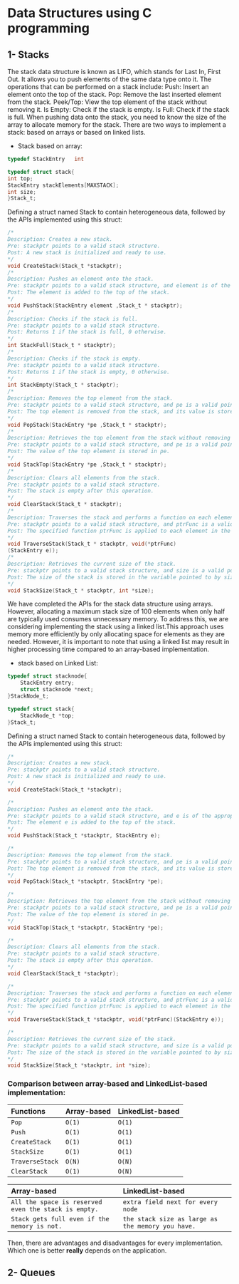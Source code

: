 # Data Structures using C programming
## 1- Stacks

The stack data structure is known as LIFO, which stands for 
Last In, First Out. 
It allows you to push elements of the same data type onto it. 
The operations that can be performed on a stack include:
Push: Insert an element onto the top of the stack.
Pop: Remove the last inserted element from the stack.
Peek/Top: View the top element of the stack without removing it.
Is Empty: Check if the stack is empty.
Is Full: Check if the stack is full.
When pushing data onto the stack, you need to know the size of 
the array to allocate memory for the stack. There are two ways 
to implement a stack: based on arrays or based on linked lists.

- Stack based on array:
```c
typedef StackEntry   int
```
``` c
typedef struct stack{
int top;
StackEntry stackElements[MAXSTACK];
int size;
}Stack_t;
```
Defining a struct named Stack to contain heterogeneous data, followed by the APIs implemented using this struct: 

```c 
/*
Description: Creates a new stack.
Pre: stackptr points to a valid stack structure.
Post: A new stack is initialized and ready to use.
*/
void CreateStack(Stack_t *stackptr);
/* 
Description: Pushes an element onto the stack.
Pre: stackptr points to a valid stack structure, and element is of the appropriate data type.
Post: The element is added to the top of the stack.
*/
void PushStack(StackEntry element ,Stack_t * stackptr);
/* 
Description: Checks if the stack is full.
Pre: stackptr points to a valid stack structure.
Post: Returns 1 if the stack is full, 0 otherwise.
*/
int StackFull(Stack_t * stackptr);
/* 
Description: Checks if the stack is empty.
Pre: stackptr points to a valid stack structure.
Post: Returns 1 if the stack is empty, 0 otherwise.
*/
int StackEmpty(Stack_t * stackptr);
/* 
Description: Removes the top element from the stack.
Pre: stackptr points to a valid stack structure, and pe is a valid pointer.
Post: The top element is removed from the stack, and its value is stored in pe.
*/
void PopStack(StackEntry *pe ,Stack_t * stackptr);
/* 
Description: Retrieves the top element from the stack without removing it.
Pre: stackptr points to a valid stack structure, and pe is a valid pointer.
Post: The value of the top element is stored in pe.
*/
void StackTop(StackEntry *pe ,Stack_t * stackptr);
/*  
Description: Clears all elements from the stack.
Pre: stackptr points to a valid stack structure.
Post: The stack is empty after this operation.
*/
void ClearStack(Stack_t * stackptr);
/* 
Description: Traverses the stack and performs a function on each element.
Pre: stackptr points to a valid stack structure, and ptrFunc is a valid function pointer.
Post: The specified function ptrFunc is applied to each element in the stack.
*/
void TraverseStack(Stack_t * stackptr, void(*ptrFunc)
(StackEntry e));
/* 
Description: Retrieves the current size of the stack.
Pre: stackptr points to a valid stack structure, and size is a valid pointer.
Post: The size of the stack is stored in the variable pointed to by size.
*/
void StackSize(Stack_t * stackptr, int *size);
```
We have completed the APIs for the stack data structure using arrays. However, allocating a maximum stack size of 100 elements when only half are typically used consumes unnecessary memory. To address this,  we are considering implementing the stack using a linked list.This approach uses memory more efficiently by only allocating space for elements as they are needed. However, it is important to note that  using a linked list may result in higher processing time compared to an array-based implementation.
- stack based on Linked List:
```c
typedef struct stacknode{
    StackEntry entry;
    struct stacknode *next;
}StackNode_t;

typedef struct stack{
    StackNode_t *top;
}Stack_t;
```
Defining a struct named Stack to contain heterogeneous data, followed by the APIs implemented using this struct:
```c
/*
Description: Creates a new stack.
Pre: stackptr points to a valid stack structure.
Post: A new stack is initialized and ready to use.
*/
void CreateStack(Stack_t *stackptr);

/* 
Description: Pushes an element onto the stack.
Pre: stackptr points to a valid stack structure, and e is of the appropriate data type.
Post: The element e is added to the top of the stack.
*/
void PushStack(Stack_t *stackptr, StackEntry e);

/* 
Description: Removes the top element from the stack.
Pre: stackptr points to a valid stack structure, and pe is a valid pointer.
Post: The top element is removed from the stack, and its value is stored in pe.
*/
void PopStack(Stack_t *stackptr, StackEntry *pe);

/* 
Description: Retrieves the top element from the stack without removing it.
Pre: stackptr points to a valid stack structure, and pe is a valid pointer.
Post: The value of the top element is stored in pe.
*/
void StackTop(Stack_t *stackptr, StackEntry *pe);

/*  
Description: Clears all elements from the stack.
Pre: stackptr points to a valid stack structure.
Post: The stack is empty after this operation.
*/
void ClearStack(Stack_t *stackptr);

/* 
Description: Traverses the stack and performs a function on each element.
Pre: stackptr points to a valid stack structure, and ptrFunc is a valid function pointer.
Post: The specified function ptrFunc is applied to each element in the stack.
*/
void TraverseStack(Stack_t *stackptr, void(*ptrFunc)(StackEntry e));

/* 
Description: Retrieves the current size of the stack.
Pre: stackptr points to a valid stack structure, and size is a valid pointer.
Post: The size of the stack is stored in the variable pointed to by size.
*/
void StackSize(Stack_t *stackptr, int *size);
```
### Comparison between array-based and LinkedList-based implementation: 


| Functions | Array-based     | LinkedList-based                |
| :-------- | :------- | :------------------------- |
| `Pop` | `O(1)` | `O(1)` |
| `Push` | `O(1)` | `O(1)` |
| `CreateStack` | `O(1)` | `O(1)` |
| `StackSize` | `O(1)` | `O(1)` |
| `TraverseStack` | `O(N)` | `O(N)` |
| `ClearStack` | `O(1)` | `O(N)` |


| Array-based | LinkedList-based   |
| :-------- | :------- |
| `All the space is reserved even the stack is empty.`      | `extra field next for every node` |
| `Stack gets full even if the memory is not.`      | `the stack size as large as the memory you have.` |

Then, there are advantages and disadvantages for every implementation. Which one is better **really** depends on the application.

## 2- Queues
 
